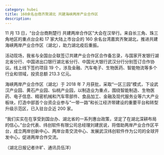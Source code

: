 ```yaml
---
category: hubei
title: 160余名台商齐聚湖北 共建海峡两岸产业合作区
description:
---
```


11 月 13 日，“台企台商荆楚行 共建两岸合作区”大会在汉举行。来自长三角、珠三角地区的重点台企和 17 家大陆上市台企的 160 余名台湾嘉宾齐聚湖北，推进共建海峡两岸产业合作区（湖北），助力湖北疫后重振。

活动现场，我省与全国台企联签订共建产业合作区合作备忘录，与国家开发银行湖北省分行、中国进出口银行湖北省分行、中国光大银行武汉分行分别签订合作协议。线上线下签约项目 19 个，涉及金融、汽车电子、生物医药、智能物流等多个行业和领域，投资总额 213.3 亿元。

海峡两岸产业合作区（湖北）于 2018 年 7 月获批，采取“一区三园”模式，下设武汉产业园、黄石产业园、仙桃产业园，以制造业为重点，围绕智能制造、生物医药、电子信息、精密机械和汽车零部件、食品加工、金融及现代服务业等六大产业板块，打造中部首个台资企业参与“一带一路”和长江经济带建设的重要平台和转型升级示范区，已入驻台企近 200 家。

“我们实实在在享受到国台办、湖北省的一系列惠台政策，坚定了在湖北深耕布局的信心。”台企代表、纬创软件有限公司总经理刘建民说，将借助两岸产业合作区平台，成立两岸创新中心、两岸台青交流中心、发展武汉纬创软件作为公司的全球开发中心，促进两岸合作交流。

（湖北日报记者许旷、通讯员伍洋）
